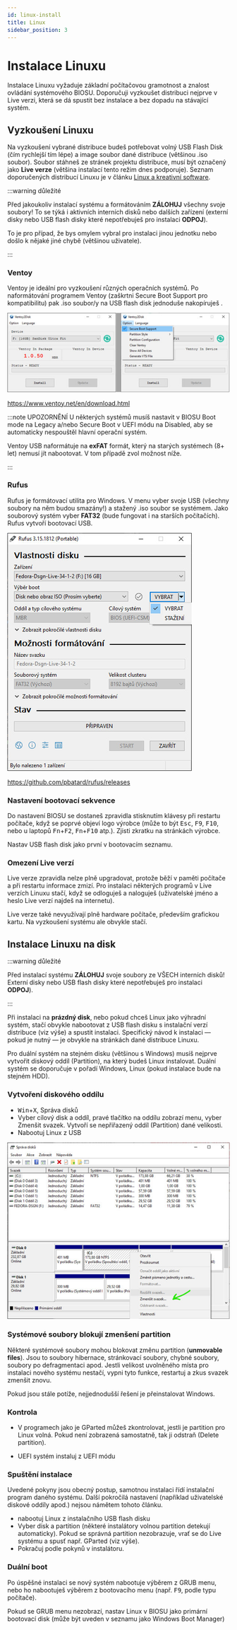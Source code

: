 ```yaml
---
id: linux-install
title: Linux
sidebar_position: 3
---
```


# Instalace Linuxu

Instalace Linuxu vyžaduje základní počítačovou gramotnost a znalost ovládání systémového BIOSU. Doporučuji vyzkoušet distribuci nejprve v Live verzi, která se dá spustit bez instalace a bez dopadu na stávající systém.

## Vyzkoušení Linuxu
Na vyzkoušení vybrané distribuce budeš potřebovat volný USB Flash Disk (čím rychlejší tím lépe) a image soubor dané distribuce (většinou .iso soubor). Soubor stáhneš ze stránek projektu distribuce, musí být označený jako **Live verze** (většina instalací tento režim dnes podporuje). Seznam doporučených distribucí Linuxu je v článku [Linux a kreativní software](linux-distro).

:::warning důležité

Před jakoukoliv instalací systému a formátováním **ZÁLOHUJ** všechny svoje soubory! To se týká i aktivních interních disků nebo dalších zařízení (externí disky nebo USB flash disky které nepotřebuješ pro instalaci **ODPOJ**).

To je pro případ, že bys omylem vybral pro instalaci jinou jednotku nebo došlo k nějaké jiné chybě (většinou uživatele).

:::

### Ventoy

Ventoy je ideální pro vyzkoušení různých operačních systémů. Po naformátování programem Ventoy (zaškrtni Secure Boot Support pro kompatibilitu) pak .iso soubor/y na USB flash disk jednoduše nakopíruješ .

![image](../img/ventoy-da.jpg)

https://www.ventoy.net/en/download.html

:::note UPOZORNĚNÍ
U některých systémů musíš nastavit v BIOSU Boot mode na Legacy a/nebo Secure Boot v UEFI módu na Disabled, aby se automaticky nespouštěl hlavní operační systém.

Ventoy USB naformátuje na **exFAT** formát, který na starých systémech (8+ let) nemusí jít nabootovat. V tom případě zvol možnost níže.

:::
### Rufus

Rufus je formátovací utilita pro Windows. V menu vyber svoje USB (všechny soubory na něm budou smazány!) a stažený .iso soubor se systémem. Jako souborový systém vyber **FAT32** (bude fungovat i na starších počítačích). Rufus vytvoří bootovací USB.

![image](../img/rufus-da.jpg)

https://github.com/pbatard/rufus/releases

### Nastavení bootovací sekvence
Do nastavení BIOSU se dostaneš zpravidla stisknutím klávesy při restartu počítače, když se poprvé objeví logo výrobce (může to být <kbd>Esc</kbd>, <kbd>F9</kbd>, <kbd>F10</kbd>, nebo u laptopů <kbd>Fn</kbd>+<kbd>F2</kbd>, <kbd>Fn</kbd>+<kbd>F10</kbd> atp.). Zjisti zkratku na stránkách výrobce.

Nastav USB flash disk jako první v bootovacím seznamu.

### Omezení Live verzí
Live verze zpravidla nelze plně upgradovat, protože běží v paměti počítače a při restartu informace zmizí. Pro instalaci některých programů v Live verzích Linuxu stačí, když se odloguješ a naloguješ (uživatelské jméno a heslo Live verzí najdeš na internetu).

Live verze také nevyužívají plně hardware počítače, především grafickou kartu. Na vyzkoušení systému ale obvykle stačí.

## Instalace Linuxu na disk


:::warning důležité

Před instalací systému **ZÁLOHUJ** svoje soubory ze VŠECH interních disků! Externí disky nebo USB flash disky které nepotřebuješ pro instalaci **ODPOJ**).

:::

Při instalaci na **prázdný disk**, nebo pokud chceš Linux jako výhradní systém, stačí obvykle nabootovat z USB flash disku s instalační verzí distribuce (viz výše) a spustit instalaci. Specifický návod k instalaci — pokud je nutný — je obvykle na stránkách dané distribuce Linuxu.

Pro duální systém na stejném disku (většinou s Windows) musíš nejprve vytvořit diskový oddíl (Partition), na který budeš Linux instalovat. Duální systém se doporučuje v pořadí Windows, Linux (pokud instalace bude na stejném HDD).

### Vytvoření diskového oddílu

- <kbd>Win</kbd>+<kbd>X</kbd>, Správa disků
- Vyber cílový disk a oddíl, pravé tlačítko na oddílu zobrazí menu, vyber Zmenšit svazek. Vytvoří se nepřiřazený oddíl (Partition) dané velikosti.
- Nabootuj Linux z USB

![image](../img/linux-disk.jpg)

### Systémové soubory blokují zmenšení partition

Některé systémové soubory mohou blokovat změnu partition (**unmovable files**). Jsou to soubory hibernace, stránkovací soubory, chybné soubory, soubory po defragmentaci apod. Jestli velikost uvolněného místa pro instalaci nového systému nestačí, vypni tyto funkce, restartuj a zkus svazek zmenšit znovu.

Pokud jsou stále potíže, nejjednodušší řešení je přeinstalovat Windows.

### Kontrola

- V programech jako je GParted můžeš zkontrolovat, jestli je partition pro Linux volná. Pokud není zobrazená samostatně, tak ji odstraň (Delete partition).

- UEFI systém instaluj z UEFI módu

### Spuštění instalace

Uvedené pokyny jsou obecný postup, samotnou instalaci řídí instalační program daného systému. Další pokročilá nastavení (například uživatelské diskové oddíly apod.) nejsou námětem tohoto článku.

- nabootuj Linux z instalačního USB flash disku
- Vyber disk a partition (některé instalátory volnou partition detekují automaticky). Pokud se správná partition nezobrazuje, vrať se do Live systému a spusť např. GParted (viz výše).
- Pokračuj podle pokynů v instalátoru.

### Duální boot
Po úspěšné instalaci se nový systém nabootuje výběrem z GRUB menu, nebo ho nabootuješ výběrem z bootovacího menu (např. <kbd>F9</kbd>, podle typu počítače).

Pokud se GRUB menu nezobrazí, nastav Linux v BIOSU jako primární bootovací disk (může být uveden v seznamu jako Windows Boot Manager)
